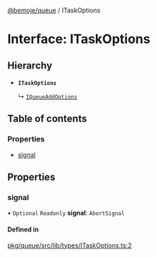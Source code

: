 [@bemoje/queue](https://github.com/bemoje/tsmono/blob/main/docs/md/queue/index.md) / ITaskOptions

# Interface: ITaskOptions

## Hierarchy

- **`ITaskOptions`**

  ↳ [`IQueueAddOptions`](https://github.com/bemoje/tsmono/blob/main/docs/md/queue/interfaces/IQueueAddOptions.md)

## Table of contents

### Properties

- [signal](https://github.com/bemoje/tsmono/blob/main/docs/md/queue/interfaces/ITaskOptions.md#signal)

## Properties

### signal

• `Optional` `Readonly` **signal**: `AbortSignal`

#### Defined in

[pkg/queue/src/lib/types/ITaskOptions.ts:2](https://github.com/bemoje/tsmono/blob/87185a0/pkg/queue/src/lib/types/ITaskOptions.ts#L2)
